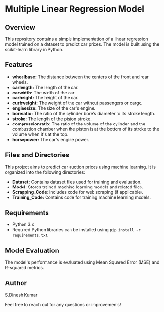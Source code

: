 # Multiple Linear Regression Model 

## Overview

This repository contains a simple implementation of a linear regression model trained on a dataset to predict car prices. The model is built using the scikit-learn library in Python.
## Features

- **wheelbase:** The distance between the centers of the front and rear wheels.
- **carlength:** The length of the car.
- **carwidth:** The width of the car.
- **carheight:** The height of the car.
- **curbweight:** The weight of the car without passengers or cargo.
- **enginesize:** The size of the car's engine.
- **boreratio:** The ratio of the cylinder bore's diameter to its stroke length.
- **stroke:** The length of the piston stroke.
- **compressionratio:** The ratio of the volume of the cylinder and the combustion chamber when the piston is at the bottom of its stroke to the volume when it's at the top.
- **horsepower:** The car's engine power.

## Files and Directories
This project aims to predict car auction prices using machine learning. It is organized into the following directories:

- **Dataset:** Contains dataset files used for training and evaluation.
- **Model:** Stores trained machine learning models and related files.
- **Scrapping_Code:** Includes code for web scraping (if applicable).
- **Training_Code:** Contains code for training machine learning models.

## Requirements

- Python 3.x
- Required Python libraries can be installed using `pip install -r requirements.txt`.

## Model Evaluation

The model's performance is evaluated using Mean Squared Error (MSE) and R-squared metrics.

## Author

S.Dinesh Kumar

Feel free to reach out for any questions or improvements!
